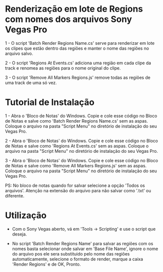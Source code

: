# Renderização em lote de Regions com nomes dos arquivos Sony Vegas Pro

1 - O script 'Batch Render Regions Name.cs' serve para renderizar em lote os clipes que estão dentro das regiões e manter o nome das regiões no arquivo salvo.

2 - O script 'Regions At Events.cs' adiciona uma região em cada clipe da track e renomea as regiões para o nome original do clipe.

3 - O script 'Remove All Markers Regions.js' remove todas as regiões de uma track de uma só vez.

# Tutorial de Instalação

1 - Abra o 'Bloco de Notas' do Windows.
Copie e cole esse código no Bloco de Notas e salve como 'Batch Render Regions Name.cs' sem as aspas. 
Coloque o arquivo na pasta "Script Menu" no diretório de instalação do seu Vegas Pro.

2 - Abra o 'Bloco de Notas' do Windows.
Copie e cole esse código no Bloco de Notas e salve como 'Regions At Events.cs' sem as aspas. 
Coloque o arquivo na pasta "Script Menu" no diretório de instalação do seu Vegas Pro.

3 - Abra o 'Bloco de Notas' do Windows.
Copie e cole esse código no Bloco de Notas e salve como 'Remove All Markers Regions.js' sem as aspas. 
Coloque o arquivo na pasta "Script Menu" no diretório de instalação do seu Vegas Pro.

PS: No bloco de notas quando for salvar selecione a opção 'Todos os arquivos'. Atenção na extensão do arquivo para não salvar como '.txt' ou diferente. 

# Utilização 

- Com o Sony Vegas aberto, vá em 'Tools -> Scripting' e use o script que deseja.

- No script 'Batch Render Regions Name' para salvar as regiões com os nomes basta selecionar onde salvar em 'Base File Name', ignore o nome do arquivo pos ele sera substituido
pelo nome das regiões automaticamente, selecione o formato de render, marque a caixa 'Render Regions' e de OK, Pronto.
